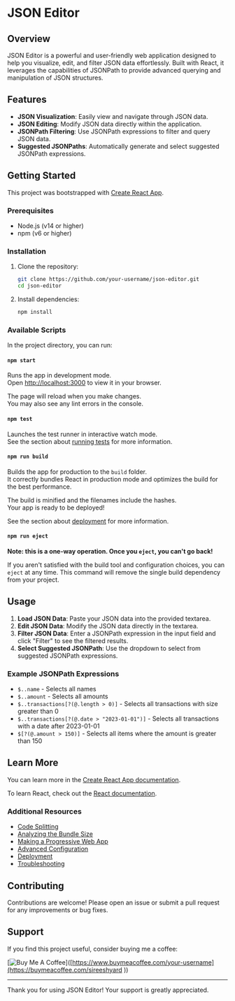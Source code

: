 # JSON Editor

## Overview

JSON Editor is a powerful and user-friendly web application designed to help you visualize, edit, and filter JSON data effortlessly. Built with React, it leverages the capabilities of JSONPath to provide advanced querying and manipulation of JSON structures.

## Features

- **JSON Visualization**: Easily view and navigate through JSON data.
- **JSON Editing**: Modify JSON data directly within the application.
- **JSONPath Filtering**: Use JSONPath expressions to filter and query JSON data.
- **Suggested JSONPaths**: Automatically generate and select suggested JSONPath expressions.

## Getting Started

This project was bootstrapped with [Create React App](https://github.com/facebook/create-react-app).

### Prerequisites

- Node.js (v14 or higher)
- npm (v6 or higher)

### Installation

1. Clone the repository:
    ```sh
    git clone https://github.com/your-username/json-editor.git
    cd json-editor
    ```

2. Install dependencies:
    ```sh
    npm install
    ```

### Available Scripts

In the project directory, you can run:

#### `npm start`

Runs the app in development mode.\
Open [http://localhost:3000](http://localhost:3000) to view it in your browser.

The page will reload when you make changes.\
You may also see any lint errors in the console.

#### `npm test`

Launches the test runner in interactive watch mode.\
See the section about [running tests](https://facebook.github.io/create-react-app/docs/running-tests) for more information.

#### `npm run build`

Builds the app for production to the `build` folder.\
It correctly bundles React in production mode and optimizes the build for the best performance.

The build is minified and the filenames include the hashes.\
Your app is ready to be deployed!

See the section about [deployment](https://facebook.github.io/create-react-app/docs/deployment) for more information.

#### `npm run eject`

**Note: this is a one-way operation. Once you `eject`, you can't go back!**

If you aren't satisfied with the build tool and configuration choices, you can `eject` at any time. This command will remove the single build dependency from your project.

## Usage

1. **Load JSON Data**: Paste your JSON data into the provided textarea.
2. **Edit JSON Data**: Modify the JSON data directly in the textarea.
3. **Filter JSON Data**: Enter a JSONPath expression in the input field and click "Filter" to see the filtered results.
4. **Select Suggested JSONPath**: Use the dropdown to select from suggested JSONPath expressions.

### Example JSONPath Expressions

- `$..name` - Selects all names
- `$..amount` - Selects all amounts
- `$..transactions[?(@.length > 0)]` - Selects all transactions with size greater than 0
- `$..transactions[?(@.date > "2023-01-01")]` - Selects all transactions with a date after 2023-01-01
- `$[?(@.amount > 150)]` - Selects all items where the amount is greater than 150

## Learn More

You can learn more in the [Create React App documentation](https://facebook.github.io/create-react-app/docs/getting-started).

To learn React, check out the [React documentation](https://reactjs.org/).

### Additional Resources

- [Code Splitting](https://facebook.github.io/create-react-app/docs/code-splitting)
- [Analyzing the Bundle Size](https://facebook.github.io/create-react-app/docs/analyzing-the-bundle-size)
- [Making a Progressive Web App](https://facebook.github.io/create-react-app/docs/making-a-progressive-web-app)
- [Advanced Configuration](https://facebook.github.io/create-react-app/docs/advanced-configuration)
- [Deployment](https://facebook.github.io/create-react-app/docs/deployment)
- [Troubleshooting](https://facebook.github.io/create-react-app/docs/troubleshooting#npm-run-build-fails-to-minify)

## Contributing

Contributions are welcome! Please open an issue or submit a pull request for any improvements or bug fixes.

## Support

If you find this project useful, consider buying me a coffee:

[![Buy Me A Coffee](https://www.buymeacoffee.com/assets/img/custom_images/orange_img.png)]([https://www.buymeacoffee.com/your-username](https://buymeacoffee.com/sireeshyard
))

---

Thank you for using JSON Editor! Your support is greatly appreciated.
